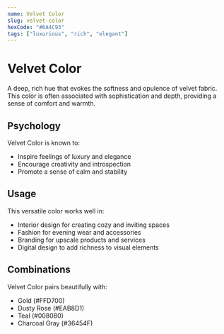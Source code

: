 ```yaml
---
name: Velvet Color
slug: velvet-color
hexCode: "#6A4C93"
tags: ["luxurious", "rich", "elegant"]
---
```


# Velvet Color

A deep, rich hue that evokes the softness and opulence of velvet fabric. This color is often associated with sophistication and depth, providing a sense of comfort and warmth.

## Psychology

Velvet Color is known to:
- Inspire feelings of luxury and elegance
- Encourage creativity and introspection
- Promote a sense of calm and stability

## Usage

This versatile color works well in:
- Interior design for creating cozy and inviting spaces
- Fashion for evening wear and accessories
- Branding for upscale products and services
- Digital design to add richness to visual elements

## Combinations

Velvet Color pairs beautifully with:
- Gold (#FFD700)
- Dusty Rose (#EAB8D1)
- Teal (#008080)
- Charcoal Gray (#36454F)